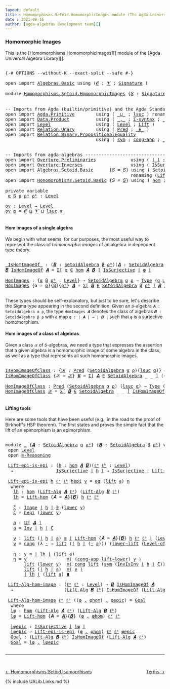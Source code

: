 ```yaml
---
layout: default
title : Homomorphisms.Setoid.HomomorphicImages module (The Agda Universal Algebra Library)
date : 2021-08-16
author: [agda-algebras development team][]
---
```


### <a id="homomorphic-images">Homomorphic Images</a>

This is the [Homomorphisms.HomomorphicImages][] module of the [Agda Universal Algebra Library][].

<pre class="Agda">

<a id="346" class="Symbol">{-#</a> <a id="350" class="Keyword">OPTIONS</a> <a id="358" class="Pragma">--without-K</a> <a id="370" class="Pragma">--exact-split</a> <a id="384" class="Pragma">--safe</a> <a id="391" class="Symbol">#-}</a>

<a id="396" class="Keyword">open</a> <a id="401" class="Keyword">import</a> <a id="408" href="Algebras.Basic.html" class="Module">Algebras.Basic</a> <a id="423" class="Keyword">using</a> <a id="429" class="Symbol">(</a><a id="430" href="Algebras.Basic.html#1155" class="Generalizable">𝓞</a> <a id="432" class="Symbol">;</a> <a id="434" href="Algebras.Basic.html#1157" class="Generalizable">𝓥</a> <a id="436" class="Symbol">;</a> <a id="438" href="Algebras.Basic.html#3581" class="Function">Signature</a> <a id="448" class="Symbol">)</a>

<a id="451" class="Keyword">module</a> <a id="458" href="Homomorphisms.Setoid.HomomorphicImages.html" class="Module">Homomorphisms.Setoid.HomomorphicImages</a> <a id="497" class="Symbol">{</a><a id="498" href="Homomorphisms.Setoid.HomomorphicImages.html#498" class="Bound">𝑆</a> <a id="500" class="Symbol">:</a> <a id="502" href="Algebras.Basic.html#3581" class="Function">Signature</a> <a id="512" href="Algebras.Basic.html#1155" class="Generalizable">𝓞</a> <a id="514" href="Algebras.Basic.html#1157" class="Generalizable">𝓥</a><a id="515" class="Symbol">}</a> <a id="517" class="Keyword">where</a>


<a id="525" class="Comment">-- Imports from Agda (builtin/primitive) and the Agda Standard Library ---------------------</a>
<a id="618" class="Keyword">open</a> <a id="623" class="Keyword">import</a> <a id="630" href="Agda.Primitive.html" class="Module">Agda.Primitive</a>        <a id="652" class="Keyword">using</a> <a id="658" class="Symbol">(</a> <a id="660" href="Agda.Primitive.html#810" class="Primitive Operator">_⊔_</a> <a id="664" class="Symbol">;</a> <a id="666" href="Agda.Primitive.html#780" class="Primitive">lsuc</a> <a id="671" class="Symbol">)</a> <a id="673" class="Keyword">renaming</a> <a id="682" class="Symbol">(</a> <a id="684" href="Agda.Primitive.html#326" class="Primitive">Set</a> <a id="688" class="Symbol">to</a> <a id="691" class="Primitive">Type</a> <a id="696" class="Symbol">)</a>
<a id="698" class="Keyword">open</a> <a id="703" class="Keyword">import</a> <a id="710" href="Data.Product.html" class="Module">Data.Product</a>          <a id="732" class="Keyword">using</a> <a id="738" class="Symbol">(</a> <a id="740" href="Agda.Builtin.Sigma.html#236" class="InductiveConstructor Operator">_,_</a> <a id="744" class="Symbol">;</a> <a id="746" href="Data.Product.html#916" class="Function">Σ-syntax</a> <a id="755" class="Symbol">;</a> <a id="757" href="Data.Product.html#1167" class="Function Operator">_×_</a> <a id="761" class="Symbol">)</a>
<a id="763" class="Keyword">open</a> <a id="768" class="Keyword">import</a> <a id="775" href="Level.html" class="Module">Level</a>                 <a id="797" class="Keyword">using</a> <a id="803" class="Symbol">(</a> <a id="805" href="Agda.Primitive.html#597" class="Postulate">Level</a> <a id="811" class="Symbol">;</a> <a id="813" href="Level.html#400" class="Record">Lift</a> <a id="818" class="Symbol">)</a>
<a id="820" class="Keyword">open</a> <a id="825" class="Keyword">import</a> <a id="832" href="Relation.Unary.html" class="Module">Relation.Unary</a>        <a id="854" class="Keyword">using</a> <a id="860" class="Symbol">(</a> <a id="862" href="Relation.Unary.html#1101" class="Function">Pred</a> <a id="867" class="Symbol">;</a> <a id="869" href="Relation.Unary.html#1523" class="Function Operator">_∈_</a> <a id="873" class="Symbol">)</a>
<a id="875" class="Keyword">open</a> <a id="880" class="Keyword">import</a> <a id="887" href="Relation.Binary.PropositionalEquality.html" class="Module">Relation.Binary.PropositionalEquality</a>
                                  <a id="959" class="Keyword">using</a> <a id="965" class="Symbol">(</a> <a id="967" href="Relation.Binary.PropositionalEquality.Core.html#1684" class="Function">sym</a> <a id="971" class="Symbol">;</a> <a id="973" href="Relation.Binary.PropositionalEquality.Core.html#1461" class="Function">cong-app</a> <a id="982" class="Symbol">;</a> <a id="984" href="Agda.Builtin.Equality.html#151" class="Datatype Operator">_≡_</a> <a id="988" class="Symbol">;</a> <a id="990" class="Keyword">module</a> <a id="997" href="Relation.Binary.PropositionalEquality.Core.html#2708" class="Module">≡-Reasoning</a> <a id="1009" class="Symbol">;</a> <a id="1011" href="Relation.Binary.PropositionalEquality.Core.html#1130" class="Function">cong</a> <a id="1016" class="Symbol">)</a>


<a id="1020" class="Comment">-- Imports from agda-algebras --------------------------------------------------------------</a>
<a id="1113" class="Keyword">open</a> <a id="1118" class="Keyword">import</a> <a id="1125" href="Overture.Preliminaries.html" class="Module">Overture.Preliminaries</a>             <a id="1160" class="Keyword">using</a> <a id="1166" class="Symbol">(</a> <a id="1168" href="Overture.Preliminaries.html#4245" class="Function Operator">∣_∣</a> <a id="1172" class="Symbol">;</a> <a id="1174" href="Overture.Preliminaries.html#4283" class="Function Operator">∥_∥</a> <a id="1178" class="Symbol">;</a> <a id="1180" href="Overture.Preliminaries.html#8658" class="Function">lower∼lift</a> <a id="1191" class="Symbol">;</a> <a id="1193" href="Overture.Preliminaries.html#8582" class="Function">lift∼lower</a> <a id="1204" class="Symbol">)</a>
<a id="1206" class="Keyword">open</a> <a id="1211" class="Keyword">import</a> <a id="1218" href="Overture.Inverses.html" class="Module">Overture.Inverses</a>                  <a id="1253" class="Keyword">using</a> <a id="1259" class="Symbol">(</a> <a id="1261" href="Overture.Inverses.html#3271" class="Function">IsSurjective</a> <a id="1274" class="Symbol">;</a> <a id="1276" href="Overture.Inverses.html#1215" class="Datatype Operator">Image_∋_</a> <a id="1285" class="Symbol">;</a> <a id="1287" href="Overture.Inverses.html#1815" class="Function">Inv</a> <a id="1291" class="Symbol">;</a> <a id="1293" href="Overture.Inverses.html#1978" class="Function">InvIsInv</a> <a id="1302" class="Symbol">;</a> <a id="1304" href="Overture.Inverses.html#1263" class="InductiveConstructor">eq</a> <a id="1307" class="Symbol">)</a>
<a id="1309" class="Keyword">open</a> <a id="1314" class="Keyword">import</a> <a id="1321" href="Algebras.Setoid.Basic.html" class="Module">Algebras.Setoid.Basic</a>      <a id="1348" class="Symbol">{</a><a id="1349" class="Argument">𝑆</a> <a id="1351" class="Symbol">=</a> <a id="1353" href="Homomorphisms.Setoid.HomomorphicImages.html#498" class="Bound">𝑆</a><a id="1354" class="Symbol">}</a> <a id="1356" class="Keyword">using</a> <a id="1362" class="Symbol">(</a> <a id="1364" href="Algebras.Setoid.Basic.html#3299" class="Record">SetoidAlgebra</a> <a id="1378" class="Symbol">;</a> <a id="1380" href="Algebras.Setoid.Basic.html#3900" class="Function Operator">𝕌[_]</a> <a id="1385" class="Symbol">;</a> <a id="1387" href="Algebras.Setoid.Basic.html#4201" class="Function">Level-of-Carrier</a> <a id="1404" class="Symbol">)</a>
                                               <a id="1453" class="Keyword">renaming</a> <a id="1462" class="Symbol">(</a><a id="1463" href="Algebras.Setoid.Basic.html#4772" class="Function">Lift-SetoidAlg</a> <a id="1478" class="Symbol">to</a> <a id="1481" class="Function">Lift-Alg</a><a id="1489" class="Symbol">)</a>
<a id="1491" class="Keyword">open</a> <a id="1496" class="Keyword">import</a> <a id="1503" href="Homomorphisms.Setoid.Basic.html" class="Module">Homomorphisms.Setoid.Basic</a> <a id="1530" class="Symbol">{</a><a id="1531" class="Argument">𝑆</a> <a id="1533" class="Symbol">=</a> <a id="1535" href="Homomorphisms.Setoid.HomomorphicImages.html#498" class="Bound">𝑆</a><a id="1536" class="Symbol">}</a> <a id="1538" class="Keyword">using</a> <a id="1544" class="Symbol">(</a> <a id="1546" href="Homomorphisms.Setoid.Basic.html#2373" class="Function">hom</a> <a id="1550" class="Symbol">;</a> <a id="1552" href="Homomorphisms.Setoid.Basic.html#3777" class="Function">Lift-hom</a> <a id="1561" class="Symbol">)</a>

<a id="1564" class="Keyword">private</a> <a id="1572" class="Keyword">variable</a>
 <a id="1582" href="Homomorphisms.Setoid.HomomorphicImages.html#1582" class="Generalizable">α</a> <a id="1584" href="Homomorphisms.Setoid.HomomorphicImages.html#1584" class="Generalizable">β</a> <a id="1586" href="Homomorphisms.Setoid.HomomorphicImages.html#1586" class="Generalizable">ρ</a> <a id="1588" href="Homomorphisms.Setoid.HomomorphicImages.html#1588" class="Generalizable">ρᵃ</a> <a id="1591" href="Homomorphisms.Setoid.HomomorphicImages.html#1591" class="Generalizable">ρᵇ</a> <a id="1594" class="Symbol">:</a> <a id="1596" href="Agda.Primitive.html#597" class="Postulate">Level</a>

<a id="ov"></a><a id="1603" href="Homomorphisms.Setoid.HomomorphicImages.html#1603" class="Function">ov</a> <a id="1606" class="Symbol">:</a> <a id="1608" href="Agda.Primitive.html#597" class="Postulate">Level</a> <a id="1614" class="Symbol">→</a> <a id="1616" href="Agda.Primitive.html#597" class="Postulate">Level</a>
<a id="1622" href="Homomorphisms.Setoid.HomomorphicImages.html#1603" class="Function">ov</a> <a id="1625" href="Homomorphisms.Setoid.HomomorphicImages.html#1625" class="Bound">α</a> <a id="1627" class="Symbol">=</a> <a id="1629" href="Homomorphisms.Setoid.HomomorphicImages.html#512" class="Bound">𝓞</a> <a id="1631" href="Agda.Primitive.html#810" class="Primitive Operator">⊔</a> <a id="1633" href="Homomorphisms.Setoid.HomomorphicImages.html#514" class="Bound">𝓥</a> <a id="1635" href="Agda.Primitive.html#810" class="Primitive Operator">⊔</a> <a id="1637" href="Agda.Primitive.html#780" class="Primitive">lsuc</a> <a id="1642" href="Homomorphisms.Setoid.HomomorphicImages.html#1625" class="Bound">α</a>

</pre>


#### <a id="hom-images-of-a-single-algebra">Hom images of a single algebra</a>

We begin with what seems, for our purposes, the most useful way to represent the class of *homomorphic images* of an algebra in dependent type theory.

<pre class="Agda">

<a id="_IsHomImageOf_"></a><a id="1904" href="Homomorphisms.Setoid.HomomorphicImages.html#1904" class="Function Operator">_IsHomImageOf_</a> <a id="1919" class="Symbol">:</a> <a id="1921" class="Symbol">(</a><a id="1922" href="Homomorphisms.Setoid.HomomorphicImages.html#1922" class="Bound">𝑩</a> <a id="1924" class="Symbol">:</a> <a id="1926" href="Algebras.Setoid.Basic.html#3299" class="Record">SetoidAlgebra</a> <a id="1940" href="Homomorphisms.Setoid.HomomorphicImages.html#1584" class="Generalizable">β</a> <a id="1942" href="Homomorphisms.Setoid.HomomorphicImages.html#1591" class="Generalizable">ρᵇ</a><a id="1944" class="Symbol">)(</a><a id="1946" href="Homomorphisms.Setoid.HomomorphicImages.html#1946" class="Bound">𝑨</a> <a id="1948" class="Symbol">:</a> <a id="1950" href="Algebras.Setoid.Basic.html#3299" class="Record">SetoidAlgebra</a> <a id="1964" href="Homomorphisms.Setoid.HomomorphicImages.html#1582" class="Generalizable">α</a> <a id="1966" href="Homomorphisms.Setoid.HomomorphicImages.html#1588" class="Generalizable">ρᵃ</a><a id="1968" class="Symbol">)</a> <a id="1970" class="Symbol">→</a> <a id="1972" href="Homomorphisms.Setoid.HomomorphicImages.html#691" class="Primitive">Type</a> <a id="1977" class="Symbol">(</a><a id="1978" href="Homomorphisms.Setoid.HomomorphicImages.html#512" class="Bound">𝓞</a> <a id="1980" href="Agda.Primitive.html#810" class="Primitive Operator">⊔</a> <a id="1982" href="Homomorphisms.Setoid.HomomorphicImages.html#514" class="Bound">𝓥</a> <a id="1984" href="Agda.Primitive.html#810" class="Primitive Operator">⊔</a> <a id="1986" href="Homomorphisms.Setoid.HomomorphicImages.html#1582" class="Generalizable">α</a> <a id="1988" href="Agda.Primitive.html#810" class="Primitive Operator">⊔</a> <a id="1990" href="Homomorphisms.Setoid.HomomorphicImages.html#1584" class="Generalizable">β</a><a id="1991" class="Symbol">)</a>
<a id="1993" href="Homomorphisms.Setoid.HomomorphicImages.html#1993" class="Bound">𝑩</a> <a id="1995" href="Homomorphisms.Setoid.HomomorphicImages.html#1904" class="Function Operator">IsHomImageOf</a> <a id="2008" href="Homomorphisms.Setoid.HomomorphicImages.html#2008" class="Bound">𝑨</a> <a id="2010" class="Symbol">=</a> <a id="2012" href="Data.Product.html#916" class="Function">Σ[</a> <a id="2015" href="Homomorphisms.Setoid.HomomorphicImages.html#2015" class="Bound">φ</a> <a id="2017" href="Data.Product.html#916" class="Function">∈</a> <a id="2019" href="Homomorphisms.Setoid.Basic.html#2373" class="Function">hom</a> <a id="2023" href="Homomorphisms.Setoid.HomomorphicImages.html#2008" class="Bound">𝑨</a> <a id="2025" href="Homomorphisms.Setoid.HomomorphicImages.html#1993" class="Bound">𝑩</a> <a id="2027" href="Data.Product.html#916" class="Function">]</a> <a id="2029" href="Overture.Inverses.html#3271" class="Function">IsSurjective</a> <a id="2042" href="Overture.Preliminaries.html#4245" class="Function Operator">∣</a> <a id="2044" href="Homomorphisms.Setoid.HomomorphicImages.html#2015" class="Bound">φ</a> <a id="2046" href="Overture.Preliminaries.html#4245" class="Function Operator">∣</a>

<a id="HomImages"></a><a id="2049" href="Homomorphisms.Setoid.HomomorphicImages.html#2049" class="Function">HomImages</a> <a id="2059" class="Symbol">:</a> <a id="2061" class="Symbol">{</a><a id="2062" href="Homomorphisms.Setoid.HomomorphicImages.html#2062" class="Bound">α</a> <a id="2064" href="Homomorphisms.Setoid.HomomorphicImages.html#2064" class="Bound">β</a> <a id="2066" href="Homomorphisms.Setoid.HomomorphicImages.html#2066" class="Bound">ρᵇ</a> <a id="2069" class="Symbol">:</a> <a id="2071" href="Agda.Primitive.html#597" class="Postulate">Level</a><a id="2076" class="Symbol">}</a> <a id="2078" class="Symbol">→</a> <a id="2080" href="Algebras.Setoid.Basic.html#3299" class="Record">SetoidAlgebra</a> <a id="2094" href="Homomorphisms.Setoid.HomomorphicImages.html#2062" class="Bound">α</a> <a id="2096" href="Homomorphisms.Setoid.HomomorphicImages.html#1586" class="Generalizable">ρ</a> <a id="2098" class="Symbol">→</a> <a id="2100" href="Homomorphisms.Setoid.HomomorphicImages.html#691" class="Primitive">Type</a> <a id="2105" class="Symbol">(</a><a id="2106" href="Homomorphisms.Setoid.HomomorphicImages.html#2062" class="Bound">α</a> <a id="2108" href="Agda.Primitive.html#810" class="Primitive Operator">⊔</a> <a id="2110" href="Homomorphisms.Setoid.HomomorphicImages.html#1603" class="Function">ov</a> <a id="2113" class="Symbol">(</a><a id="2114" href="Homomorphisms.Setoid.HomomorphicImages.html#2064" class="Bound">β</a> <a id="2116" href="Agda.Primitive.html#810" class="Primitive Operator">⊔</a> <a id="2118" href="Homomorphisms.Setoid.HomomorphicImages.html#2066" class="Bound">ρᵇ</a><a id="2120" class="Symbol">))</a>
<a id="2123" href="Homomorphisms.Setoid.HomomorphicImages.html#2049" class="Function">HomImages</a> <a id="2133" class="Symbol">{</a><a id="2134" class="Argument">α</a> <a id="2136" class="Symbol">=</a> <a id="2138" href="Homomorphisms.Setoid.HomomorphicImages.html#2138" class="Bound">α</a><a id="2139" class="Symbol">}{</a><a id="2141" href="Homomorphisms.Setoid.HomomorphicImages.html#2141" class="Bound">β</a><a id="2142" class="Symbol">}{</a><a id="2144" href="Homomorphisms.Setoid.HomomorphicImages.html#2144" class="Bound">ρᵇ</a><a id="2146" class="Symbol">}</a> <a id="2148" href="Homomorphisms.Setoid.HomomorphicImages.html#2148" class="Bound">𝑨</a> <a id="2150" class="Symbol">=</a> <a id="2152" href="Data.Product.html#916" class="Function">Σ[</a> <a id="2155" href="Homomorphisms.Setoid.HomomorphicImages.html#2155" class="Bound">𝑩</a> <a id="2157" href="Data.Product.html#916" class="Function">∈</a> <a id="2159" href="Algebras.Setoid.Basic.html#3299" class="Record">SetoidAlgebra</a> <a id="2173" href="Homomorphisms.Setoid.HomomorphicImages.html#2141" class="Bound">β</a> <a id="2175" href="Homomorphisms.Setoid.HomomorphicImages.html#2144" class="Bound">ρᵇ</a> <a id="2178" href="Data.Product.html#916" class="Function">]</a> <a id="2180" href="Homomorphisms.Setoid.HomomorphicImages.html#2155" class="Bound">𝑩</a> <a id="2182" href="Homomorphisms.Setoid.HomomorphicImages.html#1904" class="Function Operator">IsHomImageOf</a> <a id="2195" href="Homomorphisms.Setoid.HomomorphicImages.html#2148" class="Bound">𝑨</a>

</pre>

These types should be self-explanatory, but just to be sure, let's describe the Sigma type appearing in the second definition. Given an `𝑆`-algebra `𝑨 : SetoidAlgebra α ρ`, the type `HomImages 𝑨` denotes the class of algebras `𝑩 : SetoidAlgebra β ρ` with a map `φ : ∣ 𝑨 ∣ → ∣ 𝑩 ∣` such that `φ` is a surjective homomorphism.



#### <a id="hom-images-of-a-class-of-algebras">Hom images of a class of algebras</a>

Given a class `𝒦` of `𝑆`-algebras, we need a type that expresses the assertion that a given algebra is a homomorphic image of some algebra in the class, as well as a type that represents all such homomorphic images.

<pre class="Agda">

<a id="IsHomImageOfClass"></a><a id="2855" href="Homomorphisms.Setoid.HomomorphicImages.html#2855" class="Function">IsHomImageOfClass</a> <a id="2873" class="Symbol">:</a> <a id="2875" class="Symbol">{</a><a id="2876" href="Homomorphisms.Setoid.HomomorphicImages.html#2876" class="Bound">𝒦</a> <a id="2878" class="Symbol">:</a> <a id="2880" href="Relation.Unary.html#1101" class="Function">Pred</a> <a id="2885" class="Symbol">(</a><a id="2886" href="Algebras.Setoid.Basic.html#3299" class="Record">SetoidAlgebra</a> <a id="2900" href="Homomorphisms.Setoid.HomomorphicImages.html#1582" class="Generalizable">α</a> <a id="2902" href="Homomorphisms.Setoid.HomomorphicImages.html#1586" class="Generalizable">ρ</a><a id="2903" class="Symbol">)(</a><a id="2905" href="Agda.Primitive.html#780" class="Primitive">lsuc</a> <a id="2910" href="Homomorphisms.Setoid.HomomorphicImages.html#1582" class="Generalizable">α</a><a id="2911" class="Symbol">)}</a> <a id="2914" class="Symbol">→</a> <a id="2916" href="Algebras.Setoid.Basic.html#3299" class="Record">SetoidAlgebra</a> <a id="2930" href="Homomorphisms.Setoid.HomomorphicImages.html#1582" class="Generalizable">α</a> <a id="2932" href="Homomorphisms.Setoid.HomomorphicImages.html#1586" class="Generalizable">ρ</a> <a id="2934" class="Symbol">→</a> <a id="2936" href="Homomorphisms.Setoid.HomomorphicImages.html#691" class="Primitive">Type</a> <a id="2941" class="Symbol">(</a><a id="2942" href="Homomorphisms.Setoid.HomomorphicImages.html#1603" class="Function">ov</a> <a id="2945" class="Symbol">(</a><a id="2946" href="Homomorphisms.Setoid.HomomorphicImages.html#1582" class="Generalizable">α</a> <a id="2948" href="Agda.Primitive.html#810" class="Primitive Operator">⊔</a> <a id="2950" href="Homomorphisms.Setoid.HomomorphicImages.html#1586" class="Generalizable">ρ</a><a id="2951" class="Symbol">))</a>
<a id="2954" href="Homomorphisms.Setoid.HomomorphicImages.html#2855" class="Function">IsHomImageOfClass</a> <a id="2972" class="Symbol">{</a><a id="2973" class="Argument">𝒦</a> <a id="2975" class="Symbol">=</a> <a id="2977" href="Homomorphisms.Setoid.HomomorphicImages.html#2977" class="Bound">𝒦</a><a id="2978" class="Symbol">}</a> <a id="2980" href="Homomorphisms.Setoid.HomomorphicImages.html#2980" class="Bound">𝑩</a> <a id="2982" class="Symbol">=</a> <a id="2984" href="Data.Product.html#916" class="Function">Σ[</a> <a id="2987" href="Homomorphisms.Setoid.HomomorphicImages.html#2987" class="Bound">𝑨</a> <a id="2989" href="Data.Product.html#916" class="Function">∈</a> <a id="2991" href="Algebras.Setoid.Basic.html#3299" class="Record">SetoidAlgebra</a> <a id="3005" class="Symbol">_</a> <a id="3007" class="Symbol">_</a> <a id="3009" href="Data.Product.html#916" class="Function">]</a> <a id="3011" class="Symbol">((</a><a id="3013" href="Homomorphisms.Setoid.HomomorphicImages.html#2987" class="Bound">𝑨</a> <a id="3015" href="Relation.Unary.html#1523" class="Function Operator">∈</a> <a id="3017" href="Homomorphisms.Setoid.HomomorphicImages.html#2977" class="Bound">𝒦</a><a id="3018" class="Symbol">)</a> <a id="3020" href="Data.Product.html#1167" class="Function Operator">×</a> <a id="3022" class="Symbol">(</a><a id="3023" href="Homomorphisms.Setoid.HomomorphicImages.html#2980" class="Bound">𝑩</a> <a id="3025" href="Homomorphisms.Setoid.HomomorphicImages.html#1904" class="Function Operator">IsHomImageOf</a> <a id="3038" href="Homomorphisms.Setoid.HomomorphicImages.html#2987" class="Bound">𝑨</a><a id="3039" class="Symbol">))</a>

<a id="HomImageOfClass"></a><a id="3043" href="Homomorphisms.Setoid.HomomorphicImages.html#3043" class="Function">HomImageOfClass</a> <a id="3059" class="Symbol">:</a> <a id="3061" href="Relation.Unary.html#1101" class="Function">Pred</a> <a id="3066" class="Symbol">(</a><a id="3067" href="Algebras.Setoid.Basic.html#3299" class="Record">SetoidAlgebra</a> <a id="3081" href="Homomorphisms.Setoid.HomomorphicImages.html#1582" class="Generalizable">α</a> <a id="3083" href="Homomorphisms.Setoid.HomomorphicImages.html#1586" class="Generalizable">ρ</a><a id="3084" class="Symbol">)</a> <a id="3086" class="Symbol">(</a><a id="3087" href="Agda.Primitive.html#780" class="Primitive">lsuc</a> <a id="3092" href="Homomorphisms.Setoid.HomomorphicImages.html#1582" class="Generalizable">α</a><a id="3093" class="Symbol">)</a> <a id="3095" class="Symbol">→</a> <a id="3097" href="Homomorphisms.Setoid.HomomorphicImages.html#691" class="Primitive">Type</a> <a id="3102" class="Symbol">(</a><a id="3103" href="Homomorphisms.Setoid.HomomorphicImages.html#1603" class="Function">ov</a> <a id="3106" class="Symbol">(</a><a id="3107" href="Homomorphisms.Setoid.HomomorphicImages.html#1582" class="Generalizable">α</a> <a id="3109" href="Agda.Primitive.html#810" class="Primitive Operator">⊔</a> <a id="3111" href="Homomorphisms.Setoid.HomomorphicImages.html#1586" class="Generalizable">ρ</a><a id="3112" class="Symbol">))</a>
<a id="3115" href="Homomorphisms.Setoid.HomomorphicImages.html#3043" class="Function">HomImageOfClass</a> <a id="3131" href="Homomorphisms.Setoid.HomomorphicImages.html#3131" class="Bound">𝒦</a> <a id="3133" class="Symbol">=</a> <a id="3135" href="Data.Product.html#916" class="Function">Σ[</a> <a id="3138" href="Homomorphisms.Setoid.HomomorphicImages.html#3138" class="Bound">𝑩</a> <a id="3140" href="Data.Product.html#916" class="Function">∈</a> <a id="3142" href="Algebras.Setoid.Basic.html#3299" class="Record">SetoidAlgebra</a> <a id="3156" class="Symbol">_</a> <a id="3158" class="Symbol">_</a> <a id="3160" href="Data.Product.html#916" class="Function">]</a> <a id="3162" href="Homomorphisms.Setoid.HomomorphicImages.html#2855" class="Function">IsHomImageOfClass</a> <a id="3180" class="Symbol">{</a><a id="3181" class="Argument">𝒦</a> <a id="3183" class="Symbol">=</a> <a id="3185" href="Homomorphisms.Setoid.HomomorphicImages.html#3131" class="Bound">𝒦</a><a id="3186" class="Symbol">}</a> <a id="3188" href="Homomorphisms.Setoid.HomomorphicImages.html#3138" class="Bound">𝑩</a>

</pre>



#### <a id="lifting-tools">Lifting tools</a>

Here are some tools that have been useful (e.g., in the road to the proof of Birkhoff's HSP theorem). The first states and proves the simple fact that the lift of an epimorphism is an epimorphism.

<pre class="Agda">

<a id="3463" class="Keyword">module</a> <a id="3470" href="Homomorphisms.Setoid.HomomorphicImages.html#3470" class="Module">_</a> <a id="3472" class="Symbol">{</a><a id="3473" href="Homomorphisms.Setoid.HomomorphicImages.html#3473" class="Bound">𝑨</a> <a id="3475" class="Symbol">:</a> <a id="3477" href="Algebras.Setoid.Basic.html#3299" class="Record">SetoidAlgebra</a> <a id="3491" href="Homomorphisms.Setoid.HomomorphicImages.html#1582" class="Generalizable">α</a> <a id="3493" href="Homomorphisms.Setoid.HomomorphicImages.html#1588" class="Generalizable">ρᵃ</a><a id="3495" class="Symbol">}</a> <a id="3497" class="Symbol">{</a><a id="3498" href="Homomorphisms.Setoid.HomomorphicImages.html#3498" class="Bound">𝑩</a> <a id="3500" class="Symbol">:</a> <a id="3502" href="Algebras.Setoid.Basic.html#3299" class="Record">SetoidAlgebra</a> <a id="3516" href="Homomorphisms.Setoid.HomomorphicImages.html#1584" class="Generalizable">β</a> <a id="3518" href="Homomorphisms.Setoid.HomomorphicImages.html#1591" class="Generalizable">ρᵇ</a><a id="3520" class="Symbol">}</a> <a id="3522" class="Keyword">where</a>
 <a id="3529" class="Keyword">open</a> <a id="3534" href="Level.html" class="Module">Level</a>
 <a id="3541" class="Keyword">open</a> <a id="3546" href="Relation.Binary.PropositionalEquality.Core.html#2708" class="Module">≡-Reasoning</a>

 <a id="3560" href="Homomorphisms.Setoid.HomomorphicImages.html#3560" class="Function">Lift-epi-is-epi</a> <a id="3576" class="Symbol">:</a> <a id="3578" class="Symbol">(</a><a id="3579" href="Homomorphisms.Setoid.HomomorphicImages.html#3579" class="Bound">h</a> <a id="3581" class="Symbol">:</a> <a id="3583" href="Homomorphisms.Setoid.Basic.html#2373" class="Function">hom</a> <a id="3587" href="Homomorphisms.Setoid.HomomorphicImages.html#3473" class="Bound">𝑨</a> <a id="3589" href="Homomorphisms.Setoid.HomomorphicImages.html#3498" class="Bound">𝑩</a><a id="3590" class="Symbol">)(</a><a id="3592" href="Homomorphisms.Setoid.HomomorphicImages.html#3592" class="Bound">ℓᵃ</a> <a id="3595" href="Homomorphisms.Setoid.HomomorphicImages.html#3595" class="Bound">ℓᵇ</a> <a id="3598" class="Symbol">:</a> <a id="3600" href="Agda.Primitive.html#597" class="Postulate">Level</a><a id="3605" class="Symbol">)</a>
  <a id="3609" class="Symbol">→</a>                <a id="3626" href="Overture.Inverses.html#3271" class="Function">IsSurjective</a> <a id="3639" href="Overture.Preliminaries.html#4245" class="Function Operator">∣</a> <a id="3641" href="Homomorphisms.Setoid.HomomorphicImages.html#3579" class="Bound">h</a> <a id="3643" href="Overture.Preliminaries.html#4245" class="Function Operator">∣</a> <a id="3645" class="Symbol">→</a> <a id="3647" href="Overture.Inverses.html#3271" class="Function">IsSurjective</a> <a id="3660" href="Overture.Preliminaries.html#4245" class="Function Operator">∣</a> <a id="3662" href="Homomorphisms.Setoid.Basic.html#3777" class="Function">Lift-hom</a> <a id="3671" class="Symbol">{</a><a id="3672" class="Argument">𝑨</a> <a id="3674" class="Symbol">=</a> <a id="3676" href="Homomorphisms.Setoid.HomomorphicImages.html#3473" class="Bound">𝑨</a><a id="3677" class="Symbol">}{</a><a id="3679" href="Homomorphisms.Setoid.HomomorphicImages.html#3498" class="Bound">𝑩</a><a id="3680" class="Symbol">}</a> <a id="3682" href="Homomorphisms.Setoid.HomomorphicImages.html#3579" class="Bound">h</a> <a id="3684" href="Homomorphisms.Setoid.HomomorphicImages.html#3592" class="Bound">ℓᵃ</a> <a id="3687" href="Homomorphisms.Setoid.HomomorphicImages.html#3595" class="Bound">ℓᵇ</a> <a id="3690" href="Overture.Preliminaries.html#4245" class="Function Operator">∣</a>

 <a id="3694" href="Homomorphisms.Setoid.HomomorphicImages.html#3560" class="Function">Lift-epi-is-epi</a> <a id="3710" href="Homomorphisms.Setoid.HomomorphicImages.html#3710" class="Bound">h</a> <a id="3712" href="Homomorphisms.Setoid.HomomorphicImages.html#3712" class="Bound">ℓᵃ</a> <a id="3715" href="Homomorphisms.Setoid.HomomorphicImages.html#3715" class="Bound">ℓᵇ</a> <a id="3718" href="Homomorphisms.Setoid.HomomorphicImages.html#3718" class="Bound">hepi</a> <a id="3723" href="Homomorphisms.Setoid.HomomorphicImages.html#3723" class="Bound">y</a> <a id="3725" class="Symbol">=</a> <a id="3727" href="Overture.Inverses.html#1263" class="InductiveConstructor">eq</a> <a id="3730" class="Symbol">(</a><a id="3731" href="Level.html#457" class="InductiveConstructor">lift</a> <a id="3736" href="Homomorphisms.Setoid.HomomorphicImages.html#3887" class="Function">a</a><a id="3737" class="Symbol">)</a> <a id="3739" href="Homomorphisms.Setoid.HomomorphicImages.html#4076" class="Function">η</a>
  <a id="3743" class="Keyword">where</a>
   <a id="3752" href="Homomorphisms.Setoid.HomomorphicImages.html#3752" class="Function">lh</a> <a id="3755" class="Symbol">:</a> <a id="3757" href="Homomorphisms.Setoid.Basic.html#2373" class="Function">hom</a> <a id="3761" class="Symbol">(</a><a id="3762" href="Homomorphisms.Setoid.HomomorphicImages.html#1481" class="Function">Lift-Alg</a> <a id="3771" href="Homomorphisms.Setoid.HomomorphicImages.html#3473" class="Bound">𝑨</a> <a id="3773" href="Homomorphisms.Setoid.HomomorphicImages.html#3712" class="Bound">ℓᵃ</a><a id="3775" class="Symbol">)</a> <a id="3777" class="Symbol">(</a><a id="3778" href="Homomorphisms.Setoid.HomomorphicImages.html#1481" class="Function">Lift-Alg</a> <a id="3787" href="Homomorphisms.Setoid.HomomorphicImages.html#3498" class="Bound">𝑩</a> <a id="3789" href="Homomorphisms.Setoid.HomomorphicImages.html#3715" class="Bound">ℓᵇ</a><a id="3791" class="Symbol">)</a>
   <a id="3796" href="Homomorphisms.Setoid.HomomorphicImages.html#3752" class="Function">lh</a> <a id="3799" class="Symbol">=</a> <a id="3801" href="Homomorphisms.Setoid.Basic.html#3777" class="Function">Lift-hom</a> <a id="3810" class="Symbol">{</a><a id="3811" class="Argument">𝑨</a> <a id="3813" class="Symbol">=</a> <a id="3815" href="Homomorphisms.Setoid.HomomorphicImages.html#3473" class="Bound">𝑨</a><a id="3816" class="Symbol">}{</a><a id="3818" href="Homomorphisms.Setoid.HomomorphicImages.html#3498" class="Bound">𝑩</a><a id="3819" class="Symbol">}</a> <a id="3821" href="Homomorphisms.Setoid.HomomorphicImages.html#3710" class="Bound">h</a> <a id="3823" href="Homomorphisms.Setoid.HomomorphicImages.html#3712" class="Bound">ℓᵃ</a> <a id="3826" href="Homomorphisms.Setoid.HomomorphicImages.html#3715" class="Bound">ℓᵇ</a>

   <a id="3833" href="Homomorphisms.Setoid.HomomorphicImages.html#3833" class="Function">ζ</a> <a id="3835" class="Symbol">:</a> <a id="3837" href="Overture.Inverses.html#1215" class="Datatype Operator">Image</a> <a id="3843" href="Overture.Preliminaries.html#4245" class="Function Operator">∣</a> <a id="3845" href="Homomorphisms.Setoid.HomomorphicImages.html#3710" class="Bound">h</a> <a id="3847" href="Overture.Preliminaries.html#4245" class="Function Operator">∣</a> <a id="3849" href="Overture.Inverses.html#1215" class="Datatype Operator">∋</a> <a id="3851" class="Symbol">(</a><a id="3852" href="Level.html#470" class="Field">lower</a> <a id="3858" href="Homomorphisms.Setoid.HomomorphicImages.html#3723" class="Bound">y</a><a id="3859" class="Symbol">)</a>
   <a id="3864" href="Homomorphisms.Setoid.HomomorphicImages.html#3833" class="Function">ζ</a> <a id="3866" class="Symbol">=</a> <a id="3868" href="Homomorphisms.Setoid.HomomorphicImages.html#3718" class="Bound">hepi</a> <a id="3873" class="Symbol">(</a><a id="3874" href="Level.html#470" class="Field">lower</a> <a id="3880" href="Homomorphisms.Setoid.HomomorphicImages.html#3723" class="Bound">y</a><a id="3881" class="Symbol">)</a>

   <a id="3887" href="Homomorphisms.Setoid.HomomorphicImages.html#3887" class="Function">a</a> <a id="3889" class="Symbol">:</a> <a id="3891" href="Algebras.Setoid.Basic.html#3900" class="Function Operator">𝕌[</a> <a id="3894" href="Homomorphisms.Setoid.HomomorphicImages.html#3473" class="Bound">𝑨</a> <a id="3896" href="Algebras.Setoid.Basic.html#3900" class="Function Operator">]</a>
   <a id="3901" href="Homomorphisms.Setoid.HomomorphicImages.html#3887" class="Function">a</a> <a id="3903" class="Symbol">=</a> <a id="3905" href="Overture.Inverses.html#1815" class="Function">Inv</a> <a id="3909" href="Overture.Preliminaries.html#4245" class="Function Operator">∣</a> <a id="3911" href="Homomorphisms.Setoid.HomomorphicImages.html#3710" class="Bound">h</a> <a id="3913" href="Overture.Preliminaries.html#4245" class="Function Operator">∣</a> <a id="3915" href="Homomorphisms.Setoid.HomomorphicImages.html#3833" class="Function">ζ</a>

   <a id="3921" href="Homomorphisms.Setoid.HomomorphicImages.html#3921" class="Function">ν</a> <a id="3923" class="Symbol">:</a> <a id="3925" href="Level.html#457" class="InductiveConstructor">lift</a> <a id="3930" class="Symbol">(</a><a id="3931" href="Overture.Preliminaries.html#4245" class="Function Operator">∣</a> <a id="3933" href="Homomorphisms.Setoid.HomomorphicImages.html#3710" class="Bound">h</a> <a id="3935" href="Overture.Preliminaries.html#4245" class="Function Operator">∣</a> <a id="3937" href="Homomorphisms.Setoid.HomomorphicImages.html#3887" class="Function">a</a><a id="3938" class="Symbol">)</a> <a id="3940" href="Agda.Builtin.Equality.html#151" class="Datatype Operator">≡</a> <a id="3942" href="Overture.Preliminaries.html#4245" class="Function Operator">∣</a> <a id="3944" href="Homomorphisms.Setoid.Basic.html#3777" class="Function">Lift-hom</a> <a id="3953" class="Symbol">{</a><a id="3954" class="Argument">𝑨</a> <a id="3956" class="Symbol">=</a> <a id="3958" href="Homomorphisms.Setoid.HomomorphicImages.html#3473" class="Bound">𝑨</a><a id="3959" class="Symbol">}{</a><a id="3961" href="Homomorphisms.Setoid.HomomorphicImages.html#3498" class="Bound">𝑩</a><a id="3962" class="Symbol">}</a> <a id="3964" href="Homomorphisms.Setoid.HomomorphicImages.html#3710" class="Bound">h</a> <a id="3966" href="Homomorphisms.Setoid.HomomorphicImages.html#3712" class="Bound">ℓᵃ</a> <a id="3969" href="Homomorphisms.Setoid.HomomorphicImages.html#3715" class="Bound">ℓᵇ</a> <a id="3972" href="Overture.Preliminaries.html#4245" class="Function Operator">∣</a> <a id="3974" class="Symbol">(</a><a id="3975" href="Level.html#457" class="InductiveConstructor">Level.lift</a> <a id="3986" href="Homomorphisms.Setoid.HomomorphicImages.html#3887" class="Function">a</a><a id="3987" class="Symbol">)</a>
   <a id="3992" href="Homomorphisms.Setoid.HomomorphicImages.html#3921" class="Function">ν</a> <a id="3994" class="Symbol">=</a> <a id="3996" href="Relation.Binary.PropositionalEquality.Core.html#1130" class="Function">cong</a> <a id="4001" class="Symbol">(λ</a> <a id="4004" href="Homomorphisms.Setoid.HomomorphicImages.html#4004" class="Bound">-</a> <a id="4006" class="Symbol">→</a> <a id="4008" href="Level.html#457" class="InductiveConstructor">lift</a> <a id="4013" class="Symbol">(</a><a id="4014" href="Overture.Preliminaries.html#4245" class="Function Operator">∣</a> <a id="4016" href="Homomorphisms.Setoid.HomomorphicImages.html#3710" class="Bound">h</a> <a id="4018" href="Overture.Preliminaries.html#4245" class="Function Operator">∣</a> <a id="4020" class="Symbol">(</a><a id="4021" href="Homomorphisms.Setoid.HomomorphicImages.html#4004" class="Bound">-</a> <a id="4023" href="Homomorphisms.Setoid.HomomorphicImages.html#3887" class="Function">a</a><a id="4024" class="Symbol">)))</a> <a id="4028" class="Symbol">(</a><a id="4029" href="Overture.Preliminaries.html#8658" class="Function">lower∼lift</a> <a id="4040" class="Symbol">{</a><a id="4041" href="Algebras.Setoid.Basic.html#4201" class="Function">Level-of-Carrier</a><a id="4057" class="Symbol">{</a><a id="4058" class="Argument">𝑆</a> <a id="4060" class="Symbol">=</a> <a id="4062" href="Homomorphisms.Setoid.HomomorphicImages.html#498" class="Bound">𝑆</a><a id="4063" class="Symbol">}</a> <a id="4065" href="Homomorphisms.Setoid.HomomorphicImages.html#3473" class="Bound">𝑨</a><a id="4066" class="Symbol">}{</a><a id="4068" href="Homomorphisms.Setoid.HomomorphicImages.html#3516" class="Bound">β</a><a id="4069" class="Symbol">})</a>

   <a id="4076" href="Homomorphisms.Setoid.HomomorphicImages.html#4076" class="Function">η</a> <a id="4078" class="Symbol">:</a> <a id="4080" href="Homomorphisms.Setoid.HomomorphicImages.html#3723" class="Bound">y</a> <a id="4082" href="Agda.Builtin.Equality.html#151" class="Datatype Operator">≡</a> <a id="4084" href="Overture.Preliminaries.html#4245" class="Function Operator">∣</a> <a id="4086" href="Homomorphisms.Setoid.HomomorphicImages.html#3752" class="Function">lh</a> <a id="4089" href="Overture.Preliminaries.html#4245" class="Function Operator">∣</a> <a id="4091" class="Symbol">(</a><a id="4092" href="Level.html#457" class="InductiveConstructor">lift</a> <a id="4097" href="Homomorphisms.Setoid.HomomorphicImages.html#3887" class="Function">a</a><a id="4098" class="Symbol">)</a>
   <a id="4103" href="Homomorphisms.Setoid.HomomorphicImages.html#4076" class="Function">η</a> <a id="4105" class="Symbol">=</a> <a id="4107" href="Homomorphisms.Setoid.HomomorphicImages.html#3723" class="Bound">y</a>               <a id="4123" href="Relation.Binary.PropositionalEquality.Core.html#2923" class="Function">≡⟨</a> <a id="4126" class="Symbol">(</a><a id="4127" href="Relation.Binary.PropositionalEquality.Core.html#1461" class="Function">cong-app</a> <a id="4136" href="Overture.Preliminaries.html#8582" class="Function">lift∼lower</a><a id="4146" class="Symbol">)</a> <a id="4148" href="Homomorphisms.Setoid.HomomorphicImages.html#3723" class="Bound">y</a> <a id="4150" href="Relation.Binary.PropositionalEquality.Core.html#2923" class="Function">⟩</a>
       <a id="4159" href="Level.html#457" class="InductiveConstructor">lift</a> <a id="4164" class="Symbol">(</a><a id="4165" href="Level.html#470" class="Field">lower</a> <a id="4171" href="Homomorphisms.Setoid.HomomorphicImages.html#3723" class="Bound">y</a><a id="4172" class="Symbol">)</a>  <a id="4175" href="Relation.Binary.PropositionalEquality.Core.html#2923" class="Function">≡⟨</a> <a id="4178" href="Relation.Binary.PropositionalEquality.Core.html#1130" class="Function">cong</a> <a id="4183" href="Level.html#457" class="InductiveConstructor">lift</a> <a id="4188" class="Symbol">(</a><a id="4189" href="Relation.Binary.PropositionalEquality.Core.html#1684" class="Function">sym</a> <a id="4193" class="Symbol">(</a><a id="4194" href="Overture.Inverses.html#1978" class="Function">InvIsInv</a> <a id="4203" href="Overture.Preliminaries.html#4245" class="Function Operator">∣</a> <a id="4205" href="Homomorphisms.Setoid.HomomorphicImages.html#3710" class="Bound">h</a> <a id="4207" href="Overture.Preliminaries.html#4245" class="Function Operator">∣</a> <a id="4209" href="Homomorphisms.Setoid.HomomorphicImages.html#3833" class="Function">ζ</a><a id="4210" class="Symbol">))</a> <a id="4213" href="Relation.Binary.PropositionalEquality.Core.html#2923" class="Function">⟩</a>
       <a id="4222" href="Level.html#457" class="InductiveConstructor">lift</a> <a id="4227" class="Symbol">(</a><a id="4228" href="Overture.Preliminaries.html#4245" class="Function Operator">∣</a> <a id="4230" href="Homomorphisms.Setoid.HomomorphicImages.html#3710" class="Bound">h</a> <a id="4232" href="Overture.Preliminaries.html#4245" class="Function Operator">∣</a> <a id="4234" href="Homomorphisms.Setoid.HomomorphicImages.html#3887" class="Function">a</a><a id="4235" class="Symbol">)</a>  <a id="4238" href="Relation.Binary.PropositionalEquality.Core.html#2923" class="Function">≡⟨</a> <a id="4241" href="Homomorphisms.Setoid.HomomorphicImages.html#3921" class="Function">ν</a> <a id="4243" href="Relation.Binary.PropositionalEquality.Core.html#2923" class="Function">⟩</a>
       <a id="4252" href="Overture.Preliminaries.html#4245" class="Function Operator">∣</a> <a id="4254" href="Homomorphisms.Setoid.HomomorphicImages.html#3752" class="Function">lh</a> <a id="4257" href="Overture.Preliminaries.html#4245" class="Function Operator">∣</a> <a id="4259" class="Symbol">(</a><a id="4260" href="Level.html#457" class="InductiveConstructor">lift</a> <a id="4265" href="Homomorphisms.Setoid.HomomorphicImages.html#3887" class="Function">a</a><a id="4266" class="Symbol">)</a> <a id="4268" href="Relation.Binary.PropositionalEquality.Core.html#3105" class="Function Operator">∎</a>

 <a id="4272" href="Homomorphisms.Setoid.HomomorphicImages.html#4272" class="Function">Lift-Alg-hom-image</a> <a id="4291" class="Symbol">:</a> <a id="4293" class="Symbol">(</a><a id="4294" href="Homomorphisms.Setoid.HomomorphicImages.html#4294" class="Bound">ℓᵃ</a> <a id="4297" href="Homomorphisms.Setoid.HomomorphicImages.html#4297" class="Bound">ℓᵇ</a> <a id="4300" class="Symbol">:</a> <a id="4302" href="Agda.Primitive.html#597" class="Postulate">Level</a><a id="4307" class="Symbol">)</a> <a id="4309" class="Symbol">→</a> <a id="4311" href="Homomorphisms.Setoid.HomomorphicImages.html#3498" class="Bound">𝑩</a> <a id="4313" href="Homomorphisms.Setoid.HomomorphicImages.html#1904" class="Function Operator">IsHomImageOf</a> <a id="4326" href="Homomorphisms.Setoid.HomomorphicImages.html#3473" class="Bound">𝑨</a>
  <a id="4330" class="Symbol">→</a>                   <a id="4350" class="Symbol">(</a><a id="4351" href="Homomorphisms.Setoid.HomomorphicImages.html#1481" class="Function">Lift-Alg</a> <a id="4360" href="Homomorphisms.Setoid.HomomorphicImages.html#3498" class="Bound">𝑩</a> <a id="4362" href="Homomorphisms.Setoid.HomomorphicImages.html#4297" class="Bound">ℓᵇ</a><a id="4364" class="Symbol">)</a> <a id="4366" href="Homomorphisms.Setoid.HomomorphicImages.html#1904" class="Function Operator">IsHomImageOf</a> <a id="4379" class="Symbol">(</a><a id="4380" href="Homomorphisms.Setoid.HomomorphicImages.html#1481" class="Function">Lift-Alg</a> <a id="4389" href="Homomorphisms.Setoid.HomomorphicImages.html#3473" class="Bound">𝑨</a> <a id="4391" href="Homomorphisms.Setoid.HomomorphicImages.html#4294" class="Bound">ℓᵃ</a><a id="4393" class="Symbol">)</a>

 <a id="4397" href="Homomorphisms.Setoid.HomomorphicImages.html#4272" class="Function">Lift-Alg-hom-image</a> <a id="4416" href="Homomorphisms.Setoid.HomomorphicImages.html#4416" class="Bound">ℓᵃ</a> <a id="4419" href="Homomorphisms.Setoid.HomomorphicImages.html#4419" class="Bound">ℓᵇ</a> <a id="4422" class="Symbol">((</a><a id="4424" href="Homomorphisms.Setoid.HomomorphicImages.html#4424" class="Bound">φ</a> <a id="4426" href="Agda.Builtin.Sigma.html#236" class="InductiveConstructor Operator">,</a> <a id="4428" href="Homomorphisms.Setoid.HomomorphicImages.html#4428" class="Bound">φhom</a><a id="4432" class="Symbol">)</a> <a id="4434" href="Agda.Builtin.Sigma.html#236" class="InductiveConstructor Operator">,</a> <a id="4436" href="Homomorphisms.Setoid.HomomorphicImages.html#4436" class="Bound">φepic</a><a id="4441" class="Symbol">)</a> <a id="4443" class="Symbol">=</a> <a id="4445" href="Homomorphisms.Setoid.HomomorphicImages.html#4629" class="Function">Goal</a>
  <a id="4452" class="Keyword">where</a>
  <a id="4460" href="Homomorphisms.Setoid.HomomorphicImages.html#4460" class="Function">lφ</a> <a id="4463" class="Symbol">:</a> <a id="4465" href="Homomorphisms.Setoid.Basic.html#2373" class="Function">hom</a> <a id="4469" class="Symbol">(</a><a id="4470" href="Homomorphisms.Setoid.HomomorphicImages.html#1481" class="Function">Lift-Alg</a> <a id="4479" href="Homomorphisms.Setoid.HomomorphicImages.html#3473" class="Bound">𝑨</a> <a id="4481" href="Homomorphisms.Setoid.HomomorphicImages.html#4416" class="Bound">ℓᵃ</a><a id="4483" class="Symbol">)</a> <a id="4485" class="Symbol">(</a><a id="4486" href="Homomorphisms.Setoid.HomomorphicImages.html#1481" class="Function">Lift-Alg</a> <a id="4495" href="Homomorphisms.Setoid.HomomorphicImages.html#3498" class="Bound">𝑩</a> <a id="4497" href="Homomorphisms.Setoid.HomomorphicImages.html#4419" class="Bound">ℓᵇ</a><a id="4499" class="Symbol">)</a>
  <a id="4503" href="Homomorphisms.Setoid.HomomorphicImages.html#4460" class="Function">lφ</a> <a id="4506" class="Symbol">=</a> <a id="4508" href="Homomorphisms.Setoid.Basic.html#3777" class="Function">Lift-hom</a> <a id="4517" class="Symbol">{</a><a id="4518" class="Argument">𝑨</a> <a id="4520" class="Symbol">=</a> <a id="4522" href="Homomorphisms.Setoid.HomomorphicImages.html#3473" class="Bound">𝑨</a><a id="4523" class="Symbol">}{</a><a id="4525" href="Homomorphisms.Setoid.HomomorphicImages.html#3498" class="Bound">𝑩</a><a id="4526" class="Symbol">}</a> <a id="4528" class="Symbol">(</a><a id="4529" href="Homomorphisms.Setoid.HomomorphicImages.html#4424" class="Bound">φ</a> <a id="4531" href="Agda.Builtin.Sigma.html#236" class="InductiveConstructor Operator">,</a> <a id="4533" href="Homomorphisms.Setoid.HomomorphicImages.html#4428" class="Bound">φhom</a><a id="4537" class="Symbol">)</a> <a id="4539" href="Homomorphisms.Setoid.HomomorphicImages.html#4416" class="Bound">ℓᵃ</a> <a id="4542" href="Homomorphisms.Setoid.HomomorphicImages.html#4419" class="Bound">ℓᵇ</a>

  <a id="4548" href="Homomorphisms.Setoid.HomomorphicImages.html#4548" class="Function">lφepic</a> <a id="4555" class="Symbol">:</a> <a id="4557" href="Overture.Inverses.html#3271" class="Function">IsSurjective</a> <a id="4570" href="Overture.Preliminaries.html#4245" class="Function Operator">∣</a> <a id="4572" href="Homomorphisms.Setoid.HomomorphicImages.html#4460" class="Function">lφ</a> <a id="4575" href="Overture.Preliminaries.html#4245" class="Function Operator">∣</a>
  <a id="4579" href="Homomorphisms.Setoid.HomomorphicImages.html#4548" class="Function">lφepic</a> <a id="4586" class="Symbol">=</a> <a id="4588" href="Homomorphisms.Setoid.HomomorphicImages.html#3560" class="Function">Lift-epi-is-epi</a> <a id="4604" class="Symbol">(</a><a id="4605" href="Homomorphisms.Setoid.HomomorphicImages.html#4424" class="Bound">φ</a> <a id="4607" href="Agda.Builtin.Sigma.html#236" class="InductiveConstructor Operator">,</a> <a id="4609" href="Homomorphisms.Setoid.HomomorphicImages.html#4428" class="Bound">φhom</a><a id="4613" class="Symbol">)</a> <a id="4615" href="Homomorphisms.Setoid.HomomorphicImages.html#4416" class="Bound">ℓᵃ</a> <a id="4618" href="Homomorphisms.Setoid.HomomorphicImages.html#4419" class="Bound">ℓᵇ</a> <a id="4621" href="Homomorphisms.Setoid.HomomorphicImages.html#4436" class="Bound">φepic</a>
  <a id="4629" href="Homomorphisms.Setoid.HomomorphicImages.html#4629" class="Function">Goal</a> <a id="4634" class="Symbol">:</a> <a id="4636" class="Symbol">(</a><a id="4637" href="Homomorphisms.Setoid.HomomorphicImages.html#1481" class="Function">Lift-Alg</a> <a id="4646" href="Homomorphisms.Setoid.HomomorphicImages.html#3498" class="Bound">𝑩</a> <a id="4648" href="Homomorphisms.Setoid.HomomorphicImages.html#4419" class="Bound">ℓᵇ</a><a id="4650" class="Symbol">)</a> <a id="4652" href="Homomorphisms.Setoid.HomomorphicImages.html#1904" class="Function Operator">IsHomImageOf</a> <a id="4665" class="Symbol">(</a><a id="4666" href="Homomorphisms.Setoid.HomomorphicImages.html#1481" class="Function">Lift-Alg</a> <a id="4675" href="Homomorphisms.Setoid.HomomorphicImages.html#3473" class="Bound">𝑨</a> <a id="4677" href="Homomorphisms.Setoid.HomomorphicImages.html#4416" class="Bound">ℓᵃ</a><a id="4679" class="Symbol">)</a>
  <a id="4683" href="Homomorphisms.Setoid.HomomorphicImages.html#4629" class="Function">Goal</a> <a id="4688" class="Symbol">=</a> <a id="4690" href="Homomorphisms.Setoid.HomomorphicImages.html#4460" class="Function">lφ</a> <a id="4693" href="Agda.Builtin.Sigma.html#236" class="InductiveConstructor Operator">,</a> <a id="4695" href="Homomorphisms.Setoid.HomomorphicImages.html#4548" class="Function">lφepic</a>

</pre>

--------------------------------------

<br>

[← Homomorphisms.Setoid.Isomoprhisms](Homomorphisms.Setoid.Isomoprhisms.html)
<span style="float:right;">[Terms →](Terms.html)</span>

{% include UALib.Links.md %}

[agda-algebras development team]: https://github.com/ualib/agda-algebras#the-agda-algebras-development-team
